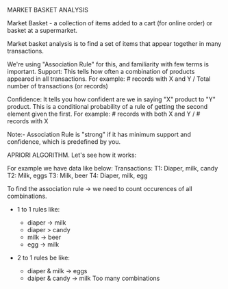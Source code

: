 MARKET BASKET ANALYSIS

Market Basket - a collection of items added to a cart (for online order) or basket at a supermarket.

Market basket analysis is to find a set of items that appear together in many transactions.

We're using "Association Rule" for this, and familiarity with few terms is important.
Support:
This tells how often a combination of products appeared in all transactions. 
For example: # records with X and Y / Total number of transactions (or records)

Confidence: It tells you how confident are we in saying "X" product to "Y" product.
This is a conditional probability of a rule of getting the second element given the first.
For example: # records with both X and Y / # records with X

Note:- Association Rule is "strong" if it has minimum support and confidence, which is predefined by you.

APRIORI ALGORITHM.
Let's see how it works:

For example we have data like below:
Transactions:
T1: Diaper, milk, candy
T2: Milk, eggs
T3: Milk, beer
T4: Diaper, milk, egg

To find the association rule -> we need to count occurences of all combinations.
* 1 to 1 rules like:
  - diaper -> milk
  - diaper > candy
  - milk -> beer
  - egg -> milk

* 2 to 1 rules be like:
  - diaper & milk -> eggs
  - daiper & candy -> milk
Too many combinations


